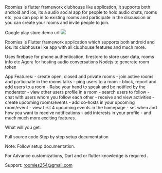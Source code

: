 Roomies is flutter framework clubhouse like application, it supports both android and ios, its a audio social app for people to hold audio chats, rooms etc, you can pop in to existing rooms and participate in the discussion or you can create your rooms and invite people to join.

Google play store demo url
<a href="https://play.google.com/store/apps/details?id=com.aluta.roomies"><img src="https://fgodex.com/images/gg.png" /></a>


Roomies is Flutter framework application which supports both android and ios. Its clubhouse like app with all clubhouse features and much more.

Uses firebase for phone authentication, firestore to store user data, rooms info etc
Agora for hosting audio conversations
Nodejs to generate room token

App Features:
	- create open, closed and private rooms
	- join active rooms and participate in the rooms talks
	- ping users to a room
	- block, report and add users to a room
	- Raise your hand to speak and be notified by the moderator
	- view other users profile in a room
	- search users to follow
	- chat with users whom you follow each other
	- receive and view activities
	- create upcoming rooms/events
	- add co-hosts in your upcoming room/event
	- view first 4 upcoming events in the homepage
	- set when and how you want to receive notifications
	- add interests in your profile
	- and much much more exciting features.


What will you get:

Full source code
Step by step setup documentation

Note:
Follow setup documentation.

For Advance customizations, Dart and or flutter knowledge is required .


Support:
roomies254@gmail.com
